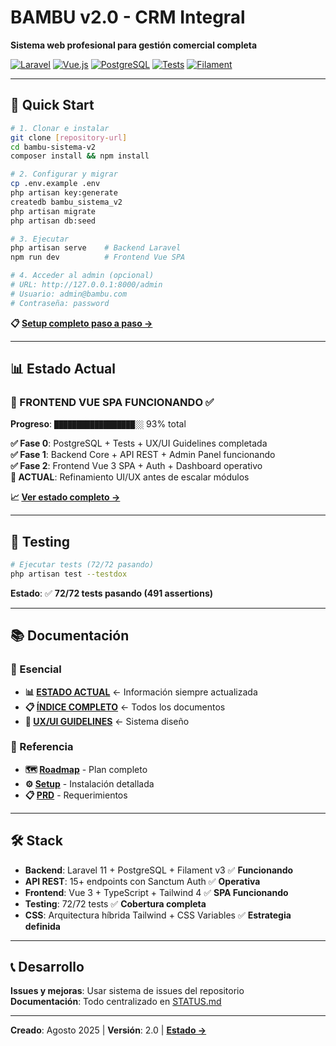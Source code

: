 # BAMBU v2.0 - CRM Integral
**Sistema web profesional para gestión comercial completa**

[![Laravel](https://img.shields.io/badge/Laravel-11.x-red.svg)](https://laravel.com)
[![Vue.js](https://img.shields.io/badge/Vue.js-3.x-green.svg)](https://vuejs.org)
[![PostgreSQL](https://img.shields.io/badge/PostgreSQL-15+-blue.svg)](https://www.postgresql.org)
[![Tests](https://img.shields.io/badge/Tests-72%2F72%20passing-green.svg)](#)
[![Filament](https://img.shields.io/badge/Filament-v3-orange.svg)](https://filamentphp.com)

---

## 🚀 Quick Start

```bash
# 1. Clonar e instalar
git clone [repository-url]
cd bambu-sistema-v2
composer install && npm install

# 2. Configurar y migrar
cp .env.example .env
php artisan key:generate
createdb bambu_sistema_v2
php artisan migrate
php artisan db:seed

# 3. Ejecutar
php artisan serve    # Backend Laravel
npm run dev          # Frontend Vue SPA

# 4. Acceder al admin (opcional)
# URL: http://127.0.0.1:8000/admin
# Usuario: admin@bambu.com
# Contraseña: password
```

**📋 [Setup completo paso a paso →](./documentacion-proyecto/PASO_CERO.md)**

---

## 📊 Estado Actual

### **🚀 FRONTEND VUE SPA FUNCIONANDO** ✅
**Progreso**: `██████████████████░░` 93% total

**✅ Fase 0**: PostgreSQL + Tests + UX/UI Guidelines completada  
**✅ Fase 1**: Backend Core + API REST + Admin Panel funcionando  
**✅ Fase 2**: Frontend Vue 3 SPA + Auth + Dashboard operativo  
**🔄 ACTUAL**: Refinamiento UI/UX antes de escalar módulos

**📈 [Ver estado completo →](./STATUS.md)**

---

## 🧪 Testing

```bash
# Ejecutar tests (72/72 pasando)
php artisan test --testdox
```

**Estado**: ✅ **72/72 tests pasando (491 assertions)**

---

## 📚 Documentación

### 🎯 Esencial
- **📊 [ESTADO ACTUAL](./STATUS.md)** ← Información siempre actualizada
- **📋 [ÍNDICE COMPLETO](./documentacion-proyecto/INDICE.md)** ← Todos los documentos
- **🎨 [UX/UI GUIDELINES](./documentacion-proyecto/UX_UI_GUIDELINES_SISTEMA_BAMBU.md)** ← Sistema diseño

### 📖 Referencia  
- **🗺️ [Roadmap](./documentacion-proyecto/ROADMAP_DESARROLLO_2025.md)** - Plan completo
- **⚙️ [Setup](./documentacion-proyecto/PASO_CERO.md)** - Instalación detallada
- **📋 [PRD](./documentacion-proyecto/PRD_BAMBU_2025_PROFESIONAL.md)** - Requerimientos

---

## 🛠️ Stack

- **Backend**: Laravel 11 + PostgreSQL + Filament v3 ✅ **Funcionando**
- **API REST**: 15+ endpoints con Sanctum Auth ✅ **Operativa**
- **Frontend**: Vue 3 + TypeScript + Tailwind 4 ✅ **SPA Funcionando**
- **Testing**: 72/72 tests ✅ **Cobertura completa**
- **CSS**: Arquitectura híbrida Tailwind + CSS Variables ✅ **Estrategia definida**

---

## 📞 Desarrollo

**Issues y mejoras**: Usar sistema de issues del repositorio  
**Documentación**: Todo centralizado en [STATUS.md](./STATUS.md)

---

**Creado**: Agosto 2025 | **Versión**: 2.0 | **[Estado →](./STATUS.md)**